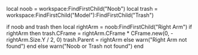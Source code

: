local noob = workspace:FindFirstChild("Noob")
local trash = workspace:FindFirstChild("Model"):FindFirstChild("Trash")

if noob and trash then
    local rightArm = noob:FindFirstChild("Right Arm")
    if rightArm then
        trash.CFrame = rightArm.CFrame * CFrame.new(0, -rightArm.Size.Y / 2, 0)
        trash.Parent = rightArm
    else
        warn("Right Arm not found")
    end
else
    warn("Noob or Trash not found")
end
